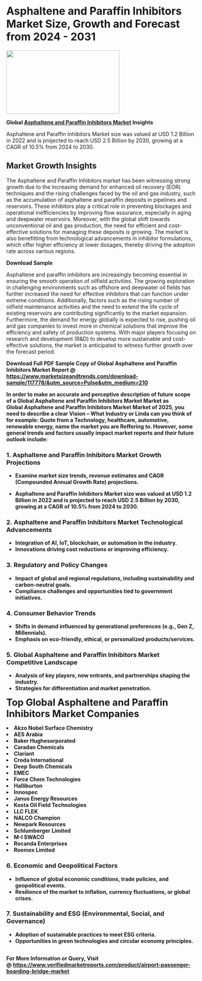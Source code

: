 <H1>Asphaltene and Paraffin Inhibitors Market Size, Growth and Forecast from 2024 - 2031</H1><img class="aligncenter size-medium wp-image-584254" src="https://thirdeyenews.in/wp-content/uploads/2024/09/Global-Market-Research-300x168.jpeg" alt="" width="300" height="168" /><p><strong>Global&nbsp;<a href="https://www.marketsizeandtrends.com/download-sample/117778/&amp;utm_source=Pulse&amp;utm_medium=210">Asphaltene and Paraffin Inhibitors Market</a> Insights</strong></p><p>Asphaltene and Paraffin Inhibitors Market size was valued at USD 1.2 Billion in 2022 and is projected to reach USD 2.5 Billion by 2030, growing at a CAGR of 10.5% from 2024 to 2030.</p><p><h2>Market Growth Insights</h2> <p>The Asphaltene and Paraffin Inhibitors market has been witnessing strong growth due to the increasing demand for enhanced oil recovery (EOR) techniques and the rising challenges faced by the oil and gas industry, such as the accumulation of asphaltene and paraffin deposits in pipelines and reservoirs. These inhibitors play a critical role in preventing blockages and operational inefficiencies by improving flow assurance, especially in aging and deepwater reservoirs. Moreover, with the global shift towards unconventional oil and gas production, the need for efficient and cost-effective solutions for managing these deposits is growing. The market is also benefitting from technological advancements in inhibitor formulations, which offer higher efficiency at lower dosages, thereby driving the adoption rate across various regions.</p> <p><strong>Download Sample</strong></p> <p>Asphaltene and paraffin inhibitors are increasingly becoming essential in ensuring the smooth operation of oilfield activities. The growing exploration in challenging environments such as offshore and deepwater oil fields has further increased the need for effective inhibitors that can function under extreme conditions. Additionally, factors such as the rising number of oilfield maintenance activities and the need to extend the life cycle of existing reservoirs are contributing significantly to the market expansion. Furthermore, the demand for energy globally is expected to rise, pushing oil and gas companies to invest more in chemical solutions that improve the efficiency and safety of production systems. With major players focusing on research and development (R&D) to develop more sustainable and cost-effective solutions, the market is anticipated to witness further growth over the forecast period.</p> <p><strong></p><p><span class=""><strong>Download Full PDF Sample Copy of Global Asphaltene and Paraffin Inhibitors Market Report</strong> @ <a href="https://www.marketsizeandtrends.com/download-sample/117778/&amp;utm_source=Pulse&amp;utm_medium=210" target="_blank">https://www.marketsizeandtrends.com/download-sample/117778/&amp;utm_source=Pulse&amp;utm_medium=210</a></span></p><p>In order to make an accurate and perceptive description of future scope of a Global&nbsp;Asphaltene and Paraffin Inhibitors Market Market as Global&nbsp;Asphaltene and Paraffin Inhibitors Market Market of 2025, you need to describe a clear Vision &ndash; What Industry or Linda can you think of for example: Quote from a Technology, healthcare, automotive, renewable energy, name the market you are Reffering to. However, some general trends and factors usually impact market reports and their future outlook include:</p><h3>1.&nbsp;<strong>Asphaltene and Paraffin Inhibitors Market Growth Projections</strong></h3><ul><li>Examine market size trends, revenue estimates and CAGR (Compounded Annual Growth Rate) projections.</li><li><p>Asphaltene and Paraffin Inhibitors Market size was valued at USD 1.2 Billion in 2022 and is projected to reach USD 2.5 Billion by 2030, growing at a CAGR of 10.5% from 2024 to 2030.</p></li></ul><h3>2.&nbsp;<strong>Asphaltene and Paraffin Inhibitors Market Technological Advancements</strong></h3><ul><li>Integration of AI, IoT, blockchain, or automation in the industry.</li><li>Innovations driving cost reductions or improving efficiency.</li></ul><h3>3.&nbsp;<strong>Regulatory and Policy Changes</strong></h3><ul><li>Impact of global and regional regulations, including sustainability and carbon-neutral goals.</li><li>Compliance challenges and opportunities tied to government initiatives.</li></ul><h3>4.&nbsp;<strong>Consumer Behavior Trends</strong></h3><ul><li>Shifts in demand influenced by generational preferences (e.g., Gen Z, Millennials).</li><li>Emphasis on eco-friendly, ethical, or personalized products/services.</li></ul><h3>5.&nbsp;<strong>Global Asphaltene and Paraffin Inhibitors Market Competitive Landscape</strong></h3><ul><li>Analysis of key players, new entrants, and partnerships shaping the industry.</li><li>Strategies for differentiation and market penetration.</li></ul><p data-pm-slice="1 1 []"><span style="color: inherit; font-family: inherit; font-size: 25px;">Top Global Asphaltene and Paraffin Inhibitors Market Companies</span></p><div class="" data-test-id=""><p><li>Akzo Nobel Surface Chemistry</li><li> AES Arabia</li><li> Baker Hughesorporated</li><li> Caradan Chemicals</li><li> Clariant</li><li> Croda International</li><li> Deep South Chemicals</li><li> EMEC</li><li> Force Chem Technologies</li><li> Halliburton</li><li> Innospec</li><li> Janus Energy Resources</li><li> Kosta Oil Field Technologies</li><li> LLC FLEK</li><li> NALCO Champion</li><li> Newpark Resources</li><li> Schlumberger Limited</li><li> M-I SWACO</li><li> Rocanda Enterprises</li><li> Roemex Limited</li></p></div><h3>6.&nbsp;<strong>Economic and Geopolitical Factors</strong></h3><ul><li>Influence of global economic conditions, trade policies, and geopolitical events.</li><li>Resilience of the market to inflation, currency fluctuations, or global crises.</li></ul><h3>7.&nbsp;<strong>Sustainability and ESG (Environmental, Social, and Governance)</strong></h3><ul><li>Adoption of sustainable practices to meet ESG criteria.</li><li>Opportunities in green technologies and circular economy principles.</li></ul><h2><strong style="font-size: 14px;">For More Information or Query, Visit @&nbsp;</strong><a style="background-color: #ffffff; font-size: 14px;" href="https://www.marketsizeandtrends.com/report/asphaltene-and-paraffin-inhibitors-market/" target="_blank">https://www.verifiedmarketreports.com/product/airport-passenger-boarding-bridge-market</a></h2>
